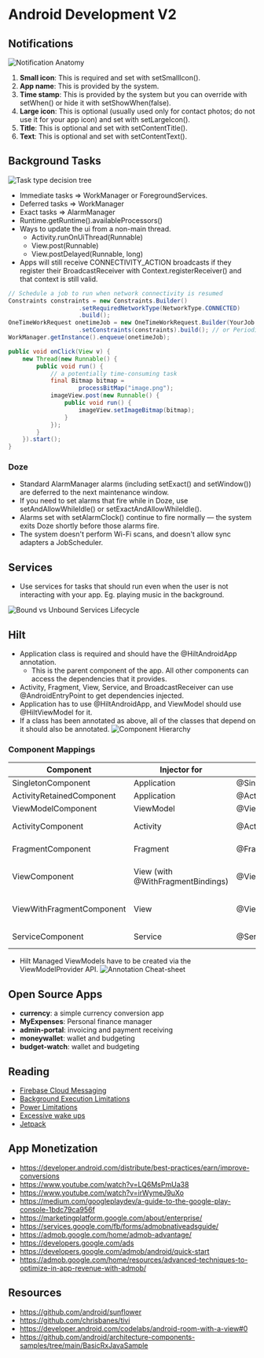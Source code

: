 # Android Development V2

## Notifications

![Notification Anatomy](resources/notification-callouts.png)

1. **Small icon**: This is required and set with setSmallIcon().
2. **App name**: This is provided by the system.
3. **Time stamp**: This is provided by the system but you can override with setWhen() or hide it with setShowWhen(false).
4. **Large icon**: This is optional (usually used only for contact photos; do not use it for your app icon) and set with setLargeIcon().
5. **Title**: This is optional and set with setContentTitle().
6. **Text**: This is optional and set with setContentText().

## Background Tasks

![Task type decision tree](resources/task-category-tree.png)

* Immediate tasks => WorkManager or ForegroundServices.
* Deferred tasks => WorkManager
* Exact tasks => AlarmManager
* Runtime.getRuntime().availableProcessors()
* Ways to update the ui from a non-main thread.
  * Activity.runOnUiThread(Runnable)
  * View.post(Runnable)
  * View.postDelayed(Runnable, long)
* Apps will still receive CONNECTIVITY_ACTION broadcasts if they register their BroadcastReceiver with Context.registerReceiver() and that context is still valid.

```java
// Schedule a job to run when network connectivity is resumed
Constraints constraints = new Constraints.Builder()
                    .setRequiredNetworkType(NetworkType.CONNECTED)
                    .build(); 
OneTimeWorkRequest onetimeJob = new OneTimeWorkRequest.Builder(YourJob.class)
                    .setConstraints(constraints).build(); // or PeriodicWorkRequest
WorkManager.getInstance().enqueue(onetimeJob);
```

```java
public void onClick(View v) {
    new Thread(new Runnable() {
        public void run() {
            // a potentially time-consuming task
            final Bitmap bitmap =
                    processBitMap("image.png");
            imageView.post(new Runnable() {
                public void run() {
                    imageView.setImageBitmap(bitmap);
                }
            });
        }
    }).start();
}
```

### Doze

* Standard AlarmManager alarms (including setExact() and setWindow()) are deferred to the next maintenance window.
* If you need to set alarms that fire while in Doze, use setAndAllowWhileIdle() or setExactAndAllowWhileIdle().
* Alarms set with setAlarmClock() continue to fire normally — the system exits Doze shortly before those alarms fire.
* The system doesn't perform Wi-Fi scans, and doesn't allow sync adapters a JobScheduler.

## Services

* Use services for tasks that should run even when the user is not interacting with your app. Eg. playing music in the background.

![Bound vs Unbound Services Lifecycle](resources/service_lifecycle.png)

## Hilt

* Application class is required and should have the @HiltAndroidApp annotation.
  * This is the parent component of the app. All other components can access the dependencies that it provides.
* Activity, Fragment, View, Service, and BroadcastReceiver can use @AndroidEntryPoint to get dependencies injected.
* Application has to use @HiltAndroidApp, and ViewModel should use @HiltViewModel for it.
* If a class has been annotated as above, all of the classes that depend on it should also be annotated.
![Component Hierarchy](resources/component-hierarchy.svg)

### Component Mappings

| Component                 | Injector for                      | Scope                      | Created At           | Destroyed At          | Default Bindings                       |
| ------------------------- | --------------------------------- | -------------------------- | -------------------- | --------------------- | -------------------------------------- |
| SingletonComponent        | Application                       | @Singleton                 | Application.onCreate | Application.onDestroy | Application                            |
| ActivityRetainedComponent | Application                       | @ActivityRetainedComponent | Activity.onCreate    | Activity.onDestroy    | Application                            |
| ViewModelComponent        | ViewModel                         | @ViewModelScoped           | View created         | ViewModel Destroyed   | SavedStateHandle                       |
| ActivityComponent         | Activity                          | @ActivityScoped            | Activity.onCreate    | Activity.onDestroy    | Application, Activity                  |
| FragmentComponent         | Fragment                          | @FragmentScoped            | Fragment.onAttach    | Fragment/onDestroy    | Application, Activity, Fragment        |
| ViewComponent             | View (with @WithFragmentBindings) | @ViewScoped                | View.super           | View Destroyed        | Application, Activity,. Fragment, View |
| ViewWithFragmentComponent | View                              | @ViewScoped                | View.super           | View destroyed        | Application, Activity, Fragment, View  |
| ServiceComponent          | Service                           | @ServiceScoped             | Service.onCreate     | Service.onDestroy     | Application, Service                   |

* Hilt Managed ViewModels have to be created via the ViewModelProvider API.
![Annotation Cheat-sheet](resources/hilt-cheatsheet.png)

## Open Source Apps

* **currency**: a simple currency conversion app
* **MyExpenses**: Personal finance manager
* **admin-portal**: invoicing and payment receiving
* **moneywallet**: wallet and budgeting
* **budget-watch**: wallet and budgeting

## Reading

* [Firebase Cloud Messaging](https://firebase.google.com/docs/cloud-messaging)
* [Background Execution Limitations](https://developer.android.com/about/versions/oreo/background#services)
* [Power Limitations](https://developer.android.com/topic/performance/power/power-details)
* [Excessive wake ups](https://developer.android.com/topic/performance/vitals/wakeup)
* [Jetpack](https://developer.android.com/jetpack)

## App Monetization

* https://developer.android.com/distribute/best-practices/earn/improve-conversions
* https://www.youtube.com/watch?v=LQ6MsPmUa38
* https://www.youtube.com/watch?v=irWymeJ9uXo
* https://medium.com/googleplaydev/a-guide-to-the-google-play-console-1bdc79ca956f
* https://marketingplatform.google.com/about/enterprise/
* https://services.google.com/fb/forms/admobnativeadsguide/
* https://admob.google.com/home/admob-advantage/
* https://developers.google.com/ads
* https://developers.google.com/admob/android/quick-start
* https://admob.google.com/home/resources/advanced-techniques-to-optimize-in-app-revenue-with-admob/

## Resources

* https://github.com/android/sunflower
* https://github.com/chrisbanes/tivi
* https://developer.android.com/codelabs/android-room-with-a-view#0
* https://github.com/android/architecture-components-samples/tree/main/BasicRxJavaSample

